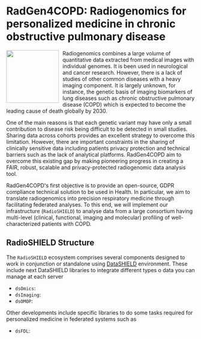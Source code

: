# RadGen4COPD: Radiogenomics for personalized medicine in chronic obstructive pulmonary disease

<img src="doc/img/radgen4copd_fig.png" align="left" height="140" style="margin-right: 10px;" />


Radiogenomics combines a large volume of quantitative data extracted from medical images with individual genomes. It is been used in
neurological and cancer research. However, there is a lack of studies of other common diseases with a heavy imaging component. It is
largely unknown, for instance, the genetic basis of imaging biomarkers of lung diseases such as chronic obstructive pulmonary disease
(COPD) which is expected to become the leading cause of death globally by 2030.

One of the main reasons is that each genetic variant may have only a small contribution to disease risk being difficult to be detected in
small studies. Sharing data across cohorts provides an excellent strategy to overcome this limitation. However, there are important
constraints in the sharing of clinically sensitive data including patients privacy protection and technical barriers such as the lack of
analytical platforms. RadGen4COPD aim to overcome this existing gap by making pioneering progress in creating a FAIR, robust, scalable
and privacy-protected radiogenomic data analysis tool.

RadGen4COPD's first objective is to provide an open-source, GDPR compliance technical solution to be used in Health. 
In particular, we aim to translate radiogenomics into precision respiratory medicine through facilitating federated analyses. 
To this end, we will implement our infrastructure (`RadioSHIELD`) to analyse data from a large 
consortium having multi-level (clinical, functional, imaging and molecular) profiling of well-characterized patients with COPD.


## RadioSHIELD Structure

The `RadioSHIELD`  ecosystem comprises several components designed to work in conjunction or standalone using 
[DataSHIELD](https://www.datashield.org/about/about-datashield-collated) environment. These include next DataSHIELD libraries to integrate 
different types o data you can manage at each server

- `dsOmics`: 
- `dsImaging`:
- `dsOMOP`:

Other developments include specific libraries to do some tasks required for personalized medicine in federated systems such as

- `dsFDL`:

